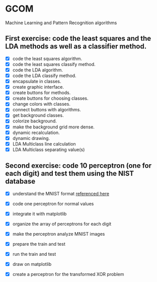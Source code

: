 # GCOM
Machine Learning and Pattern Recognition algorithms

## First exercise: code the least squares and the LDA methods as well as a classifier method.
- [x] code the least squares algorithm.
- [x] code the least squares classify method.
- [x] code the LDA algorithm.
- [x] code the LDA classify method.
- [x] encapsulate in classes.
- [x] create graphic interface.
- [x] create buttons for methods.
- [x] create buttons for choosing classes.
- [x] change colors with classes.
- [x] connect buttons with algorithms.
- [x] get background classes.
- [x] colorize background.
- [x] make the background grid more dense.
- [x] dynamic recalculation.
- [x] dynamic drawing.
- [x] LDA Multiclass line calculation
- [x] LDA Multiclass separating value(s)

## Second exercise: code 10 perceptron (one for each digit) and test them using the NIST database
- [x] understand the MNIST format [referenced here](http://yann.lecun.com/exdb/mnist/)
- [x] code one perceptron for normal values
- [x] integrate it with matplotlib
- [x] organize the array of perceptrons for each digit
- [x] make the perceptron analyze MNIST images
- [x] prepare the train and test
- [x] run the train and test
- [x] draw on matplotlib
- [x] create a perceptron for the transformed XOR problem


